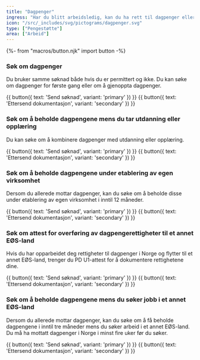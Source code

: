 ```yaml
---
title: "Dagpenger"
ingress: "Har du blitt arbeidsledig, kan du ha rett til dagpenger eller annen økonomisk støtte fra NAV, og hjelp til å komme i arbeid."
icon: "/src/_includes/svg/pictograms/dagpenger.svg"
type: ["Pengestøtte"]
area: ["Arbeid"]
---
```


{%- from "macros/button.njk" import button -%}

### Søk om dagpenger

Du bruker samme søknad både hvis du er permittert og ikke. Du kan søke om dagpenger for første gang eller om å gjenoppta dagpenger.

{{ button({ text: 'Send søknad', variant: 'primary' }) }}
{{ button({ text: 'Ettersend dokumentasjon', variant: 'secondary' }) }}

### Søk om å beholde dagpengene mens du tar utdanning eller opplæring

Du kan søke om å kombinere dagpenger med utdanning eller opplæring.

{{ button({ text: 'Send søknad', variant: 'primary' }) }}
{{ button({ text: 'Ettersend dokumentasjon', variant: 'secondary' }) }}

### Søk om å beholde dagpengene under etablering av egen virksomhet

Dersom du allerede mottar dagpenger, kan du søke om å beholde disse under etablering av egen virksomhet i inntil 12 måneder.

{{ button({ text: 'Send søknad', variant: 'primary' }) }}
{{ button({ text: 'Ettersend dokumentasjon', variant: 'secondary' }) }}

### Søk om attest for overføring av dagpengerettigheter til et annet EØS-land

Hvis du har opparbeidet deg rettigheter til dagpenger i Norge og flytter til et annet EØS-land, trenger du PD U1-attest for å dokumentere rettighetene dine.

{{ button({ text: 'Send søknad', variant: 'primary' }) }}
{{ button({ text: 'Ettersend dokumentasjon', variant: 'secondary' }) }}

### Søk om å beholde dagpengene mens du søker jobb i et annet EØS-land

Dersom du allerede mottar dagpenger, kan du søke om å få beholde dagpengene i inntil tre måneder mens du søker arbeid i et annet EØS-land. Du må ha mottatt dagpenger i Norge i minst fire uker før du søker.

{{ button({ text: 'Send søknad', variant: 'primary' }) }}
{{ button({ text: 'Ettersend dokumentasjon', variant: 'secondary' }) }}
